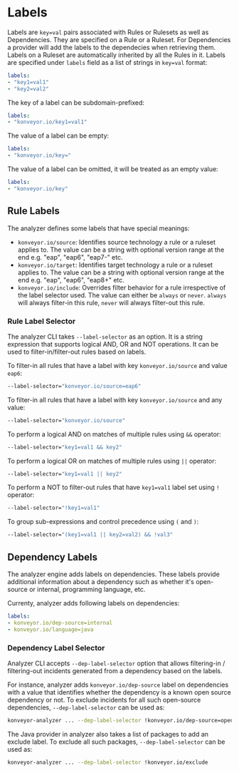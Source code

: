 # Labels

Labels are `key=val` pairs associated with Rules or Rulesets as well as Dependencies. They are specified on a Rule or a Ruleset. For Dependencies a provider will add the labels to the dependecies when retrieving them. Labels on a Ruleset are automatically inherited by all the Rules in it. Labels are specified under `labels` field as a list of strings in `key=val` format:

```yaml
labels:
- "key1=val1"
- "key2=val2"
```

The key of a label can be subdomain-prefixed:

```yaml
labels:
- "konveyor.io/key1=val1"
```

The value of a label can be empty:

```yaml
labels:
- "konveyor.io/key="
```

The value of a label can be omitted, it will be treated as an empty value:

```yaml
labels:
- "konveyor.io/key"
```

## Rule Labels

The analyzer defines some labels that have special meanings:

- `konveyor.io/source`: Identifies source technology a rule or a ruleset applies to. The value can be a string with optional version range at the end e.g. "eap", "eap6", "eap7-" etc.
- `konveyor.io/target`: Identifies target technology a rule or a ruleset applies to. The value can be a string with optional version range at the end e.g. "eap", "eap6", "eap8+" etc.
- `konveyor.io/include`: Overrides filter behavior for a rule irrespective of the label selector used. The value can either be `always` or `never`. `always` will always filter-in this rule, `never` will always filter-out this rule.  

### Rule Label Selector

The analyzer CLI takes `--label-selector` as an option. It is a string expression that supports logical AND, OR and NOT operations. It can be used to filter-in/filter-out rules based on labels.

To filter-in all rules that have a label with key `konveyor.io/source` and value `eap6`:

```sh
--label-selector="konveyor.io/source=eap6"
```

To filter-in all rules that have a label with key `konveyor.io/source` and any value:

```sh
--label-selector="konveyor.io/source"
```

To perform a logical AND on matches of multiple rules using `&&` operator:

```sh
--label-selector="key1=val1 && key2"
```

To perform a logical OR on matches of multiple rules using `||` operator:

```sh
--label-selector="key1=val1 || key2"
```

To perform a NOT to filter-out rules that have `key1=val1` label set using `!` operator:

```sh
--label-selector="!key1=val1"
```

To group sub-expressions and control precedence using `(` and `)`:

```sh
--label-selector="(key1=val1 || key2=val2) && !val3"
```

## Dependency Labels

The analyzer engine adds labels on dependencies. These labels provide additional information about a dependency such as whether it's open-source or internal, programming language, etc. 

Currenty, analyzer adds following labels on dependencies:

```yaml
labels:
- konveyor.io/dep-source=internal
- konveyor.io/language=java
```

### Dependency Label Selector

Analyzer CLI accepts `--dep-label-selector` option that allows filtering-in / filtering-out incidents generated from a dependency based on the labels.

For instance, analyzer adds `konveyor.io/dep-source` label on dependencies with a value that identifies whether the dependency is a known open source dependency or not. To exclude incidents for all such open-source dependencies, `--dep-label-selector` can be used as:

```sh
konveyor-analyzer ... --dep-label-selector !konveyor.io/dep-source=open-source
```

The Java provider in analyzer also takes a list of packages to add an exclude label. To exclude all such packages, `--dep-label-selector` can be used as:

```sh
konveyor-analyzer ... --dep-label-selector !konveyor.io/exclude
```

